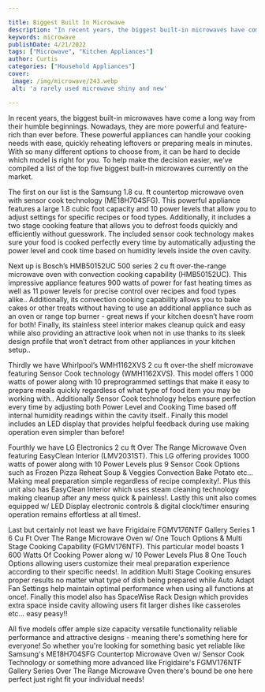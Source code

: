 ```yaml
---

title: Biggest Built In Microwave
description: "In recent years, the biggest built-in microwaves have come a long way from their humble beginnings. Nowadays, they are more powerf...see more"
keywords: microwave
publishDate: 4/21/2022
tags: ["Microwave", "Kitchen Appliances"]
author: Curtis
categories: ["Household Appliances"]
cover: 
 image: /img/microwave/243.webp
 alt: 'a rarely used microwave shiny and new'

---
```


In recent years, the biggest built-in microwaves have come a long way from their humble beginnings. Nowadays, they are more powerful and feature-rich than ever before. These powerful appliances can handle your cooking needs with ease, quickly reheating leftovers or preparing meals in minutes. With so many different options to choose from, it can be hard to decide which model is right for you. To help make the decision easier, we’ve compiled a list of the top five biggest built-in microwaves currently on the market.

The first on our list is the Samsung 1.8 cu. ft countertop microwave oven with sensor cook technology (ME18H704SFG). This powerful appliance features a large 1.8 cubic foot capacity and 10 power levels that allow you to adjust settings for specific recipes or food types. Additionally, it includes a two stage cooking feature that allows you to defrost foods quickly and efficiently without guesswork. The included sensor cook technology makes sure your food is cooked perfectly every time by automatically adjusting the power level and cook time based on humidity levels inside the oven cavity.

Next up is Bosch’s HMB50152UC 500 series 2 cu ft over-the-range microwave oven with convection cooking capability (HMB50152UC). This impressive appliance features 900 watts of power for fast heating times as well as 11 power levels for precise control over recipes and food types alike.. Additionally, its convection cooking capability allows you to bake cakes or other treats without having to use an additional appliance such as an oven or range top burner - great news if your kitchen doesn’t have room for both! Finally, its stainless steel interior makes cleanup quick and easy while also providing an attractive look when not in use thanks to its sleek design profile that won’t detract from other appliances in your kitchen setup.. 

Thirdly we have Whirlpool’s WMH1162XVS 2 cu ft over-the shelf microwave featuring Sensor Cook technology (WMH1162XVS). This model offers 1 000 watts of power along with 10 preprogrammed settings that make it easy to prepare meals quickly regardless of what type of food item you may be working with.. Additionally Sensor Cook technology helps ensure perfection every time by adjusting both Power Level and Cooking Time based off internal humidity readings within the cavity itself.. Finally this model includes an LED display that provides helpful feedback during use making operation even simpler than before! 

 Fourthly we have LG Electronics 2 cu ft Over The Range Microwave Oven featuring EasyClean Interior (LMV2031ST). This LG offering provides 1000 watts of power along with 10 Power Levels plus 9 Sensor Cook Options such as Frozen Pizza Reheat Soup & Veggies Convection Bake Potato etc... Making meal preparation simple regardless of recipe complexity!. Plus this unit also has EasyClean Interior which uses steam cleaning technology making cleanup after any mess quick & painless!. Lastly this unit also comes equipped w/ LED Display electronic controls & digital clock/timer ensuring operation remains effortless at all times!. 

 Last but certainly not least we have Frigidaire FGMV176NTF Gallery Series 1 6 Cu Ft Over The Range Microwave Oven w/ One Touch Options & Multi Stage Cooking Capability (FGMV176NTF). This particular model boasts 1 600 Watts Of Cooking Power along w/ 10 Power Levels Plus 8 One Touch Options allowing users customize their meal preparation experience according to their specific needs!. In addition Multi Stage Cooking ensures proper results no matter what type of dish being prepared while Auto Adapt Fan Settings help maintain optimal performance when using all functions at once!. Finally this model also has SpaceWise Rack Design which provides extra space inside cavity allowing users fit larger dishes like casseroles etc… easy peasy!! 

 All five models offer ample size capacity versatile functionality reliable performance and attractive designs - meaning there's something here for everyone! So whether you're looking for something basic yet reliable like Samsung's ME18H704SFG Countertop Microwave Oven w/ Sensor Cook Technology or something more advanced like Frigidaire's FGMV176NTF Gallery Series Over The Range Microwave Oven there's bound be one here perfect just right fit your individual needs!
